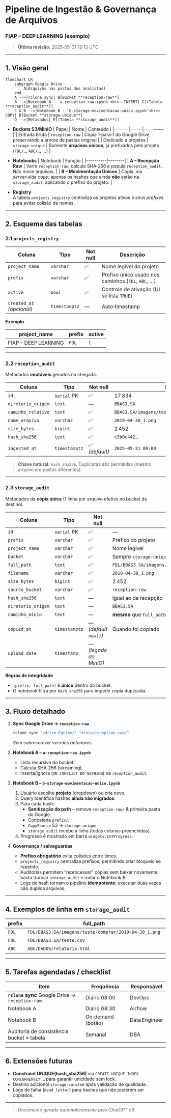 # Pipeline de Ingestão & Governança de Arquivos  
### FIAP – DEEP LEARNING (exemplo)

> **Última revisão:** 2025‑05-31 12:13 UTC

---

## 1. Visão geral

```mermaid
flowchart LR
    subgraph Google Drive
        A[Arquivos nas pastas dos analistas]
    end
    A -->|rclone sync| B[Bucket **reception‑raw**]
    B -->|Notebook A - `a-reception-raw.ipynb`<br>→ INSERT| C[(Tabela **reception_audit**)]
    C & B -->|Notebook B - `b-storage-movimentacao-unico.ipynb`<br>→ COPY| D[Bucket **storage‑unique**]
    D -->|Metadados| E[(Tabela **storage_audit**)]
```

* **Buckets S3/MinIO**
  | Papel | Nome | Conteúdo |
  |-------|------|----------|
  | Entrada bruta | `reception-raw` | Cópia 1‑para‑1 do Google Drive, preservando a árvore de pastas original |
  | Dedicado a projetos | `storage-unique` | Somente **arquivos únicos**, já prefixados pelo projeto (`FDL/…`, `ABC/…`, …) |

* **Notebooks**
  | Notebook | Função |
  |----------|--------|
  | **A – Recepção Raw** | Varre `reception-raw`, calcula SHA‑256 e popula `reception_audit`. Não move arquivos. |
  | **B – Movimentação Únicos** | Copia, via _server‑side copy_, apenas os hashes que ainda **não** estão na `storage_audit`, aplicando o prefixo do projeto. |

* **Registry**  
  A tabela `projects_registry` centraliza os projetos ativos e seus _prefixes_ para evitar colisão de nomes.

---

## 2. Esquema das tabelas

### 2.1 `projects_registry`

| Coluna | Tipo | Not null | Descrição |
|--------|------|----------|-----------|
| `project_name` | `varchar` | ✅ | Nome legível do projeto |
| `prefix` | `varchar` | ✅ | Prefixo único usado nos caminhos (`FDL`, `ABC`, …) |
| `active` | `bool` | ✅ | Controle de ativação (UI só lista `TRUE`) |
| `created_at` *(opcional)* | `timestamptz` | — | Auto‑timestamp |

**Exemplo**

| project_name | prefix | active |
|--------------|--------|--------|
| FIAP – DEEP LEARNING | `FDL` | `t` |

---

### 2.2 `reception_audit`

Metadados **imutáveis** gerados na chegada.

| Coluna | Tipo | Not null | Exemplo |
|--------|------|----------|---------|
| `id` | `serial` PK | ✅ | 17 834 |
| `diretorio_origem` | `text` | — | `BBAS3.SA` |
| `caminho_relativo` | `text` | ✅ | `BBAS3.SA/imagens/teste/comprar/2019‑04‑30_1.png` |
| `nome_arquivo` | `varchar` | ✅ | `2019‑04‑30_1.png` |
| `size_bytes` | `bigint` | ✅ | 2 452 |
| `hash_sha256` | `text` | ✅ | `e3b0c442…` |
| `ingested_at` | `timestamptz` | ✅ *(default)* | `2025‑05‑31 09:00` |

> **Chave natural:** `hash_sha256`. Duplicatas são permitidas (mesmo arquivo em pastas diferentes).

---

### 2.3 `storage_audit`

Metadados da **cópia única** (1 linha por arquivo efetivo no bucket de destino).

| Coluna | Tipo | Not null | Descrição |
|--------|------|----------|-----------|
| `id` | `serial` PK | ✅ | — |
| `prefix` | `varchar` | ✅ | Prefixo do projeto |
| `project_name` | `varchar` | ✅ | Nome legível |
| `bucket` | `varchar` | ✅ | Sempre `storage-unique` |
| `full_path` | `text` | ✅ | `FDL/BBAS3.SA/imagens/teste/comprar/2019‑04‑30_1.png` |
| `filename` | `varchar` | ✅ | `2019‑04‑30_1.png` |
| `size_bytes` | `bigint` | ✅ | 2 452 |
| `source_bucket` | `varchar` | ✅ | `reception-raw` |
| `hash_sha256` | `text` | — | Igual ao da recepção |
| `diretorio_origem` | `text` | — | `BBAS3.SA` |
| `caminho_minio` | `text` | — | **mesmo** que `full_path` |
| `copied_at` | `timestamptz` | — *(default `now()`)* | Quando foi copiado |
| `upload_date` | `timestamp` | — *(legado do MinIO)* | |

**Regras de integridade**

* `(prefix, full_path)` é **único** dentro do bucket.  
* O notebook filtra por `hash_sha256` para impedir cópia duplicada.

---

## 3. Fluxo detalhado

1. **Sync Google Drive → `reception-raw`**  
   ```bash
   rclone sync "gdrive:Equipe/" "minio/reception-raw/"
   ```
   *Sem sobrescrever versões anteriores.*

2. **Notebook A – `a-reception-raw.ipynb`**  
   * Lista recursiva do bucket.  
   * Calcula SHA‑256 (streaming).  
   * Inserta/ignora (`ON CONFLICT DO NOTHING`) na `reception_audit`.

3. **Notebook B – `b-storage-movimentacao-unico.ipynb`**  
   1. Usuário escolhe **projeto** (dropdown) ou cria novo.  
   2. Query identifica hashes **ainda não migrados**.  
   3. Para cada hash:  
      * **Sanitização do path** – remove `reception-raw/` & primeira pasta do Google.  
      * Concatena `prefix/`.  
      * `CopySource` S3 → `storage-unique`.  
      * `storage_audit` recebe a linha (todas colunas preenchidas).  
   4. Progresso é mostrado em barra `widgets.IntProgress`.

4. **Governança / salvaguardas**
   * **Prefixo obrigatório** evita colisões entre times.  
   * `projects_registry` centraliza prefixos, permitindo criar bloqueio se repetido.  
   * Auditorias permitem “reprocessar” cópias sem baixar novamente; basta truncar `storage_audit` e rodar o Notebook B.  
   * Logs de hash tornam o pipeline **idempotente**: executar duas vezes não duplica arquivos.

---

## 4. Exemplos de linha em `storage_audit`

| prefix | full_path | size_bytes | diretorio_origem |
|--------|-----------|-----------:|------------------|
| `FDL` | `FDL/BBAS3.SA/imagens/teste/comprar/2019‑04‑30_1.png` | 2 452 | `BBAS3.SA` |
| `FDL` | `FDL/BBAS3.SA/teste.csv`                              | 392 516 | `BBAS3.SA` |
| `ABC` | `ABC/DADOS/relatorio.html`                            | 4 315 900 | `DADOS` |

---

## 5. Tarefas agendadas / checklist

| Item | Frequência | Responsável |
|------|------------|-------------|
| **`rclone` sync** Google Drive → `reception-raw` | Diário 08:00 | DevOps |
| Notebook A | Diário 08:30 | Airflow |
| Notebook B | On‑demand (botão) | Data Engineer |
| Auditoria de consistência bucket × tabela | Semanal | DBA |

---

## 6. Extensões futuras

* **Constraint UNIQUE(hash_sha256)** via `CREATE UNIQUE INDEX CONCURRENTLY …` para garantir unicidade sem lock.  
* Destino adicional `storage-curated` após validação de qualidade.  
* Logs de falha (`dead_letter`) para hashes que não puderem ser copiados.

---

> _Documento gerado automaticamente pelo ChatGPT o3._

